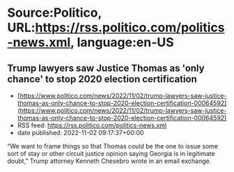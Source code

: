 # Source:Politico, URL:https://rss.politico.com/politics-news.xml, language:en-US

## Trump lawyers saw Justice Thomas as 'only chance' to stop 2020 election certification
 - [https://www.politico.com/news/2022/11/02/trump-lawyers-saw-justice-thomas-as-only-chance-to-stop-2020-election-certification-00064592](https://www.politico.com/news/2022/11/02/trump-lawyers-saw-justice-thomas-as-only-chance-to-stop-2020-election-certification-00064592)
 - RSS feed: https://rss.politico.com/politics-news.xml
 - date published: 2022-11-02 09:17:37+00:00

“We want to frame things so that Thomas could be the one to issue some sort of stay or other circuit justice opinion saying Georgia is in legitimate doubt,” Trump attorney Kenneth Chesebro wrote in an email exchange.

